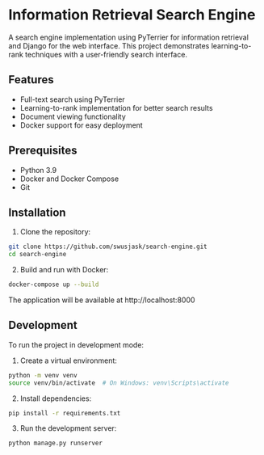 # Information Retrieval Search Engine

A search engine implementation using PyTerrier for information retrieval and Django for the web interface. This project demonstrates learning-to-rank techniques with a user-friendly search interface.

## Features

- Full-text search using PyTerrier
- Learning-to-rank implementation for better search results
- Document viewing functionality
- Docker support for easy deployment

## Prerequisites

- Python 3.9
- Docker and Docker Compose
- Git

## Installation

1. Clone the repository:
```bash
git clone https://github.com/swusjask/search-engine.git
cd search-engine
```

2. Build and run with Docker:
```bash
docker-compose up --build
```

The application will be available at http://localhost:8000

## Development

To run the project in development mode:

1. Create a virtual environment:
```bash
python -m venv venv
source venv/bin/activate  # On Windows: venv\Scripts\activate
```

2. Install dependencies:
```bash
pip install -r requirements.txt
```

3. Run the development server:
```bash
python manage.py runserver
```